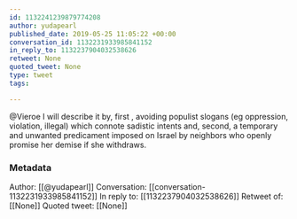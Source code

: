 ```yaml
---
id: 1132241239879774208
author: yudapearl
published_date: 2019-05-25 11:05:22 +00:00
conversation_id: 1132231933985841152
in_reply_to: 1132237904032538626
retweet: None
quoted_tweet: None
type: tweet
tags:

---
```


@Vieroe I will describe it by, first , avoiding populist slogans (eg oppression, violation, illegal) which connote sadistic intents and, second, a temporary and unwanted predicament imposed on Israel by neighbors who openly promise her demise if she withdraws.

### Metadata

Author: [[@yudapearl]]
Conversation: [[conversation-1132231933985841152]]
In reply to: [[1132237904032538626]]
Retweet of: [[None]]
Quoted tweet: [[None]]

